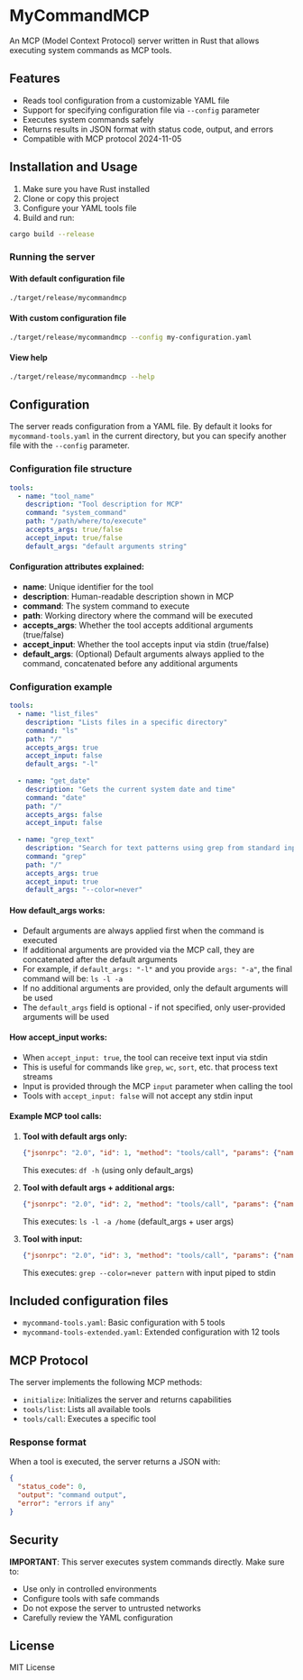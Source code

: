 # MyCommandMCP

An MCP (Model Context Protocol) server written in Rust that allows executing system commands as MCP tools.

## Features

- Reads tool configuration from a customizable YAML file
- Support for specifying configuration file via `--config` parameter
- Executes system commands safely
- Returns results in JSON format with status code, output, and errors
- Compatible with MCP protocol 2024-11-05

## Installation and Usage

1. Make sure you have Rust installed
2. Clone or copy this project
3. Configure your YAML tools file
4. Build and run:

```bash
cargo build --release
```

### Running the server

#### With default configuration file
```bash
./target/release/mycommandmcp
```

#### With custom configuration file
```bash
./target/release/mycommandmcp --config my-configuration.yaml
```

#### View help
```bash
./target/release/mycommandmcp --help
```

## Configuration

The server reads configuration from a YAML file. By default it looks for `mycommand-tools.yaml` in the current directory, but you can specify another file with the `--config` parameter.

### Configuration file structure

```yaml
tools:
  - name: "tool_name"
    description: "Tool description for MCP"
    command: "system_command"
    path: "/path/where/to/execute"
    accepts_args: true/false
    accept_input: true/false
    default_args: "default arguments string"
```

#### Configuration attributes explained:

- **name**: Unique identifier for the tool
- **description**: Human-readable description shown in MCP
- **command**: The system command to execute
- **path**: Working directory where the command will be executed
- **accepts_args**: Whether the tool accepts additional arguments (true/false)
- **accept_input**: Whether the tool accepts input via stdin (true/false)
- **default_args**: (Optional) Default arguments always applied to the command, concatenated before any additional arguments

### Configuration example

```yaml
tools:
  - name: "list_files"
    description: "Lists files in a specific directory"
    command: "ls"
    path: "/"
    accepts_args: true
    accept_input: false
    default_args: "-l"
    
  - name: "get_date"
    description: "Gets the current system date and time"
    command: "date"
    path: "/"
    accepts_args: false
    accept_input: false
    
  - name: "grep_text"
    description: "Search for text patterns using grep from standard input"
    command: "grep"
    path: "/"
    accepts_args: true
    accept_input: true
    default_args: "--color=never"
```

#### How default_args works:
- Default arguments are always applied first when the command is executed
- If additional arguments are provided via the MCP call, they are concatenated after the default arguments
- For example, if `default_args: "-l"` and you provide `args: "-a"`, the final command will be: `ls -l -a`
- If no additional arguments are provided, only the default arguments will be used
- The `default_args` field is optional - if not specified, only user-provided arguments will be used

#### How accept_input works:
- When `accept_input: true`, the tool can receive text input via stdin
- This is useful for commands like `grep`, `wc`, `sort`, etc. that process text streams
- Input is provided through the MCP `input` parameter when calling the tool
- Tools with `accept_input: false` will not accept any stdin input

#### Example MCP tool calls:

1. **Tool with default args only:**
   ```json
   {"jsonrpc": "2.0", "id": 1, "method": "tools/call", "params": {"name": "disk_usage", "arguments": {}}}
   ```
   This executes: `df -h` (using only default_args)

2. **Tool with default args + additional args:**
   ```json
   {"jsonrpc": "2.0", "id": 2, "method": "tools/call", "params": {"name": "list_files", "arguments": {"args": "-a /home"}}}
   ```
   This executes: `ls -l -a /home` (default_args + user args)

3. **Tool with input:**
   ```json
   {"jsonrpc": "2.0", "id": 3, "method": "tools/call", "params": {"name": "grep_text", "arguments": {"args": "pattern", "input": "line1\npattern here\nline3"}}}
   ```
   This executes: `grep --color=never pattern` with input piped to stdin

## Included configuration files

- `mycommand-tools.yaml`: Basic configuration with 5 tools
- `mycommand-tools-extended.yaml`: Extended configuration with 12 tools

## MCP Protocol

The server implements the following MCP methods:

- `initialize`: Initializes the server and returns capabilities
- `tools/list`: Lists all available tools
- `tools/call`: Executes a specific tool

### Response format

When a tool is executed, the server returns a JSON with:

```json
{
  "status_code": 0,
  "output": "command output",
  "error": "errors if any"
}
```

## Security

**IMPORTANT**: This server executes system commands directly. Make sure to:

- Use only in controlled environments
- Configure tools with safe commands
- Do not expose the server to untrusted networks
- Carefully review the YAML configuration

## License

MIT License
